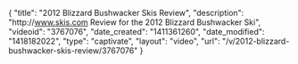 {
    "title": "2012 Blizzard Bushwacker Skis Review",
    "description": "http:\/\/www.skis.com Review for the  2012 Blizzard Bushwacker Ski",
    "videoid": "3767076",
    "date_created": "1411361260",
    "date_modified": "1418182022",
    "type": "captivate",
    "layout": "video",
    "url": "\/v\/2012-blizzard-bushwacker-skis-review\/3767076"
}